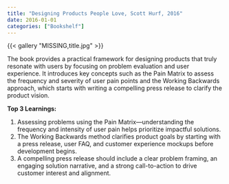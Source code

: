 ```yaml
---
title: "Designing Products People Love, Scott Hurf, 2016"
date: 2016-01-01
categories: ["Bookshelf"]
---
```


{{< gallery "MISSING,title.jpg" >}}

The book provides a practical framework for designing products that truly resonate with users by focusing on problem evaluation and user experience. It introduces key concepts such as the Pain Matrix to assess the frequency and severity of user pain points and the Working Backwards approach, which starts with writing a compelling press release to clarify the product vision.

**Top 3 Learnings:**

1. Assessing problems using the Pain Matrix—understanding the frequency and intensity of user pain helps prioritize impactful solutions.
2. The Working Backwards method clarifies product goals by starting with a press release, user FAQ, and customer experience mockups before development begins.
3. A compelling press release should include a clear problem framing, an engaging solution narrative, and a strong call-to-action to drive customer interest and alignment.
